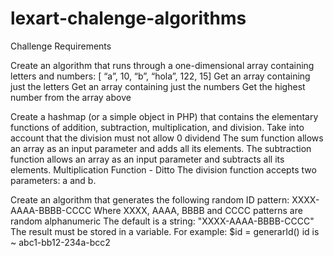# lexart-chalenge-algorithms

Challenge Requirements

Create an algorithm that runs through a one-dimensional array containing letters and numbers: [ “a”, 10, “b”, “hola”, 122, 15]
Get an array containing just the letters
Get an array containing just the numbers
Get the highest number from the array above

Create a hashmap (or a simple object in PHP) that contains the elementary functions of addition, subtraction, multiplication, and division.
Take into account that the division must not allow 0 dividend
The sum function allows an array as an input parameter and adds all its elements.
The subtraction function allows an array as an input parameter and subtracts all its elements.
Multiplication Function - Ditto
The division function accepts two parameters: a and b.

Create an algorithm that generates the following random ID pattern: XXXX-AAAA-BBBB-CCCC
Where XXXX, AAAA, BBBB and CCCC patterns are random alphanumeric
The default is a string: "XXXX-AAAA-BBBB-CCCC"
The result must be stored in a variable. For example:
$id = generarId()
id is ~ abc1-bb12-234a-bcc2
